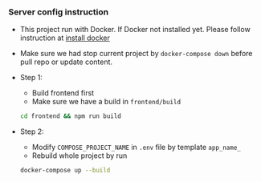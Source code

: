 ### Server config instruction

- This project run with Docker. If Docker not installed yet. Please follow instruction at [install docker](https://docs.docker.com/get-docker/)
- Make sure we had stop current project by `docker-compose down` before pull repo or update content.

- Step 1:

  - Build frontend first
  - Make sure we have a build in `frontend/build`

  ```bash
  cd frontend && npm run build
  ```

- Step 2:
  - Modify `COMPOSE_PROJECT_NAME` in `.env` file by template `app_name_`
  - Rebuild whole project by run
  ```bash
  docker-compose up --build
  ```

